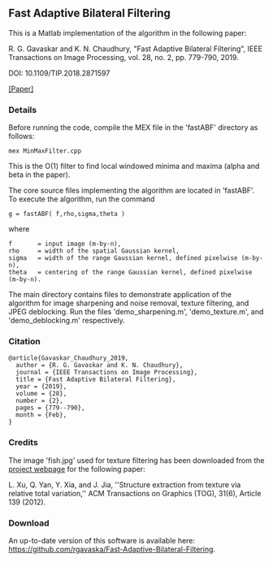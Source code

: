 
## Fast Adaptive Bilateral Filtering

This is a Matlab implementation of the algorithm in the following paper:

R. G. Gavaskar and K. N. Chaudhury, "Fast Adaptive Bilateral Filtering", IEEE Transactions on Image Processing, vol. 28, no. 2, pp. 779-790, 2019.

DOI: 10.1109/TIP.2018.2871597

[[Paper]](https://ieeexplore.ieee.org/document/8469064)

### Details

Before running the code, compile the MEX file in the 'fastABF' directory as follows:
```
mex MinMaxFilter.cpp
```
This is the O(1) filter to find local windowed minima and maxima (alpha and beta in the paper).

The core source files implementing the algorithm are located in 'fastABF'.
To execute the algorithm, run the command
```
g = fastABF( f,rho,sigma,theta )
```
where
```
f       = input image (m-by-n),
rho     = width of the spatial Gaussian kernel,
sigma   = width of the range Gaussian kernel, defined pixelwise (m-by-n),
theta   = centering of the range Gaussian kernel, defined pixelwise (m-by-n).
```

The main directory contains files to demonstrate application of the algorithm for image sharpening and noise removal, texture filtering, and JPEG deblocking.
Run the files 'demo_sharpening.m', 'demo_texture.m', and 'demo_deblocking.m' respectively.

### Citation
```
@article{Gavaskar_Chaudhury_2019,
  author = {R. G. Gavaskar and K. N. Chaudhury}, 
  journal = {IEEE Transactions on Image Processing}, 
  title = {Fast Adaptive Bilateral Filtering}, 
  year = {2019}, 
  volume = {28}, 
  number = {2}, 
  pages = {779--790}, 
  month = {Feb},
}
```

### Credits

The image 'fish.jpg' used for texture filtering has been downloaded from the [project webpage](http://www.cse.cuhk.edu.hk/~leojia/projects/texturesep/index.html) for the following paper:

L. Xu, Q. Yan, Y. Xia, and J. Jia, ''Structure extraction from texture via relative total variation,'' ACM Transactions on Graphics (TOG), 31(6), Article 139 (2012).

### Download

An up-to-date version of this software is available here: https://github.com/rgavaska/Fast-Adaptive-Bilateral-Filtering.
